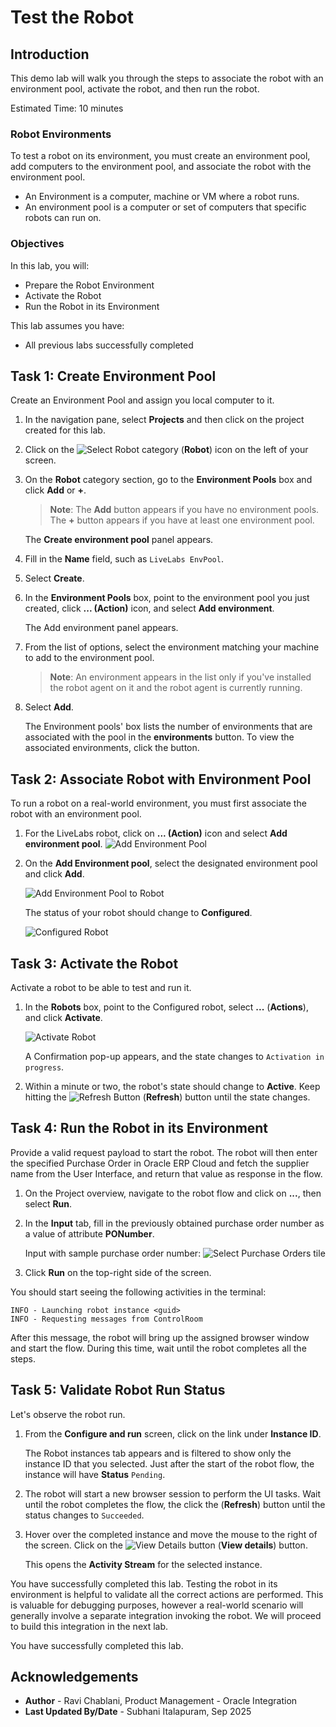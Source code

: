 # Test the Robot

## Introduction

This demo lab will walk you through the steps to associate the robot with an environment pool, activate the robot, and then run the robot.

Estimated Time: 10 minutes

### Robot Environments

To test a robot on its environment, you must create an environment pool, add computers to the environment pool, and associate the robot with the environment pool.

* An Environment is a computer, machine or VM where a robot runs.
* An environment pool is a computer or set of computers that specific robots can run on.

### Objectives

In this lab, you will:

* Prepare the Robot Environment
* Activate the Robot
* Run the Robot in its Environment

This lab assumes you have:

* All previous labs successfully completed

## Task 1: Create Environment Pool

Create an Environment Pool and assign you local computer to it.

1. In the navigation pane, select **Projects** and then click on the project created for this lab.

2. Click on the ![Select Robot category](images/projects_select-robot-category.png "") (**Robot**) icon on the left of your screen.

3. On the **Robot** category section, go to the **Environment Pools** box and click **Add** or **+**.

    > **Note**: The **Add** button appears if you have no environment pools. The **+** button appears if you have at least one environment pool.

    The **Create environment pool** panel appears.

4. Fill in the **Name** field, such as `LiveLabs EnvPool`.

5. Select **Create**.

6. In the **Environment Pools** box, point to the environment pool you just created, click **... (Action)** icon, and select **Add environment**.

    The Add environment panel appears.

7. From the list of options, select the environment matching your machine to add to the environment pool.

    > **Note**: An environment appears in the list only if you've installed the robot agent on it and the robot agent is currently running.

8. Select **Add**.

    The Environment pools' box lists the number of environments that are associated with the pool in the **environments** button. To view the associated environments, click the button.

## Task 2: Associate Robot with Environment Pool

To run a robot on a real-world environment, you must first associate the robot with an environment pool.

1. For the LiveLabs robot, click on **... (Action)** icon and select **Add environment pool**.
![Add Environment Pool](images/robot_add-environment-pool.png "")

2. On the **Add Environment pool**, select the designated environment pool and click **Add**.

    ![Add Environment Pool to Robot](images/environment-pool_add.png " ")

   The status of your robot should change to **Configured**.

    ![Configured Robot](images/projects_robot-configured.png)

## Task 3: Activate the Robot

Activate a robot to be able to test and run it.

1. In the **Robots** box, point to the Configured robot, select **...** (**Actions**), and click **Activate**.

    ![Activate Robot](images/projects_robot-activate.png)

    A Confirmation pop-up appears, and the state changes to `Activation in progress`.

2. Within a minute or two, the robot's state should change to **Active**. Keep hitting the ![Refresh Button](images/refresh-button.png) (**Refresh**) button until the state changes.

## Task 4: Run the Robot in its Environment

Provide a valid request payload to start the robot. The robot will then enter the specified Purchase Order in Oracle ERP Cloud and fetch the supplier name from the User Interface, and return that value as response in the flow.

1. On the Project overview, navigate to the robot flow and click on **...**, then select **Run**.

2. In the **Input** tab, fill in the previously obtained purchase order number as a value of attribute **PONumber**.

    Input with sample purchase order number:
    ![Select Purchase Orders tile](images/robot-run_input-payload.png " ")

3. Click **Run** on the top-right side of the screen.

You should start seeing the following activities in the terminal:

    INFO - Launching robot instance <guid>
    INFO - Requesting messages from ControlRoom

After this message, the robot will bring up the assigned browser window and start the flow. During this time, wait until the robot completes all the steps.

## Task 5: Validate Robot Run Status

Let's observe the robot run.

1. From the **Configure and run** screen, click on the link under **Instance ID**.

    The Robot instances tab appears and is filtered to show only the instance ID that you selected. Just after the start of the robot flow, the instance will have **Status** ``Pending``.

2. The robot will start a new browser session to perform the UI tasks. Wait until the robot completes the flow, the click the (**Refresh**) button until the status changes to ``Succeeded``.

3. Hover over the completed instance and move the mouse to the right of the screen. Click on the ![View Details button](images/instance_view-details-button.png) (**View details**) button.

    This opens the **Activity Stream** for the selected instance.

You have successfully completed this lab. Testing the robot in its environment is helpful to validate all the correct actions are performed. This is valuable for debugging purposes, however a real-world scenario will generally involve a separate integration invoking the robot. We will proceed to build this integration in the next lab.

You have successfully completed this lab.

## Acknowledgements

* **Author** - Ravi Chablani, Product Management - Oracle Integration
* **Last Updated By/Date** - Subhani Italapuram, Sep 2025
